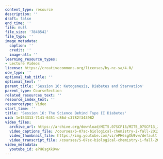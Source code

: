```yaml
---
content_type: resource
description: ''
draft: false
end_time: ''
file: null
file_size: '7848542'
file_type: ''
image_metadata:
  caption: ''
  credit: ''
  image-alt: ''
learning_resource_types:
- Lecture Videos
license: https://creativecommons.org/licenses/by-nc-sa/4.0/
ocw_type: ''
optional_tab_title: ''
optional_text: ''
parent_title: 'Session 16: Ketogenesis, Diabetes and Starvation'
parent_type: CourseSection
related_resources_text: ''
resource_index_text: ''
resourcetype: Video
start_time: ''
title: 'Session 16: The Science Behind Type II Diabetes'
uid: 1e153313-7141-6451-c86d-c3782f343982
video_files:
  archive_url: https://archive.org/download/MIT5.07SCF13/MIT5_07SCF13_JE-Ses16_bonus_1_300k.mp4
  video_captions_file: /courses/5-07sc-biological-chemistry-i-fall-2013/15cb29a682525a519d448d8c721b369c_ePH6sgXk9vw.vtt
  video_thumbnail_file: https://img.youtube.com/vi/ePH6sgXk9vw/default.jpg
  video_transcript_file: /courses/5-07sc-biological-chemistry-i-fall-2013/81ef2b5f6ca09367703c7624e49a2fa2_ePH6sgXk9vw.pdf
video_metadata:
  youtube_id: ePH6sgXk9vw
---
```

